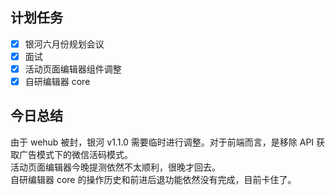 ## 计划任务

- [x] 银河六月份规划会议
- [x] 面试
- [x] 活动页面编辑器组件调整
- [x] 自研编辑器 core

## 今日总结

由于 wehub 被封，银河 v1.1.0 需要临时进行调整。对于前端而言，是移除 API 获取广告模式下的微信活码模式。  
活动页面编辑器今晚提测依然不太顺利，很晚才回去。  
自研编辑器 core 的操作历史和前进后退功能依然没有完成，目前卡住了。
